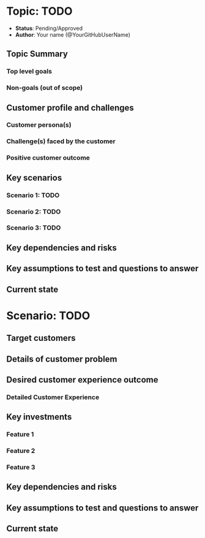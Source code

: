 # Topic: TODO

* **Status**: Pending/Approved
* **Author**: Your name (@YourGitHubUserName)

## Topic Summary
<!-- A paragraph or two to summarize the topic area. Just define it in summary form so we all know what it is. -->

### Top level goals
<!-- At the most basic level, what are we trying to accomplish? -->

### Non-goals (out of scope)
<!-- What are we explicitly not trying to accomplish? -->

## Customer profile and challenges
<!-- Define the primary customer and the key problem / pain point we intend to address for that customer. If there are multiple customers or primary and secondary customers, call them out.   -->

### Customer persona(s)
<!-- Who is the target customer? Include size/org-structure/decision makers where applicable. -->

### Challenge(s) faced by the customer
<!-- What challenges do the customer face? Why are they experiencing pain and why do current offerings not meet their need? -->

### Positive customer outcome
<!-- What is the positive outcome for the customer if we deliver this, i.e. what is the value proposition for the customer? Remember, this is customer-centric. -->

## Key scenarios
<!-- List ~3-7 high level scenarios to clarify the value and point to how we will decompose this big area into component capabilities. We may ultimately have more than one level of scenario. -->

### Scenario 1: TODO
<!-- One or two sentence summary -->

### Scenario 2: TODO
<!-- One or two sentence summary -->

### Scenario 3: TODO
<!-- One or two sentence summary -->

## Key dependencies and risks
<!-- What dependencies must we take in order to enable this scenario? -->
<!-- What other risks are you aware of that need to be mitigated. If you have a mitigation in mind, summarize here. -->
<!-- **Dependency Name** – summary of dependency.  Issues/concerns/risks with this dependency -->
<!-- **Risk Name** – summary of risk.  Mitigation plan if known. If it is not yet known, no problem. -->

## Key assumptions to test and questions to answer
<!-- If you are making assumptions that, if incorrect, would cause us to significantly alter our approach to this scenario, make them explicit here.  Also call out how / when you plan to validate key assumptions. -->
<!-- What big questions must we answer in order to clarify our plan for this scenario.  When and how do you plan to answer those questions (prototype feature x, customer research, competitive research, etc) -->

## Current state
<!-- If we already have some ongoing investment in this area, summarize the current state and point to any relevant documents. -->

# Scenario: TODO

## Target customers
<!-- Of the customers / personas listed in the doc, what subset are we delivering this scenario to serve? -->

## Details of customer problem
<!-- <Write this in first person. You basically want to summarize what “I” as a customer am trying to accomplish, why the current experience is a problem and the impact it has on me, my team, my work and or biz, etc…. i.e. “When I try to do x aspect of cloud native app development, I have the following challenges / issues….<details>. Those issues result in <negative impact those challenges / issues have on your work and or business.> -->

## Desired customer experience outcome
<!-- <Write this as an “I statement” that expresses the new capability from customer perspective … i.e. After this scenario is implemented “I can do, x, y, z, steps in cloud native app developer and seamlessly blah blah blah …. As a result <summarize positive impact on your work / business>  -->

### Detailed Customer Experience
 <!-- <List of steps the customer goes through from the start to the end of the scenario to provide more detailed view of exactly what the customer is able to do given the new capabilities>  -->
<!-- Step 1
Step 2
… -->

## Key investments
<!-- List the features required to enable this scenario. -->

### Feature 1
<!-- One or two sentence summary -->

### Feature 2
<!-- One or two sentence summary -->

### Feature 3
<!-- One or two sentence summary -->

## Key dependencies and risks
<!-- What dependencies must we take in order to enable this scenario? -->
<!-- What other risks are you aware of that need to be mitigated. If you have a mitigation in mind, summarize here. -->
<!-- Dependency Name – summary of dependency.  Issues/concerns/risks with this dependency -->
<!-- Risk Name – summary of risk.  Mitigation plan if known. If it is not yet known, no problem. -->

## Key assumptions to test and questions to answer
<!-- If you are making assumptions that, if incorrect, would cause us to significantly alter our approach to this scenario, make them explicit here.  Also call out how / when you plan to validate key assumptions. -->
<!-- What big questions must we answer in order to clarify our plan for this scenario.  When and how do you plan to answer those questions (prototype feature x, customer research, competitive research, etc) -->

## Current state
<!-- If we already have some ongoing investment in this area, summarize the current state and point to any relevant documents. -->